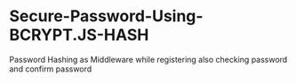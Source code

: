 # Secure-Password-Using-BCRYPT.JS-HASH
Password Hashing as Middleware while registering also checking password and confirm password

